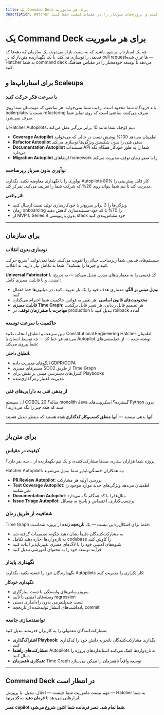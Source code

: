```yaml
---
title: یک Command Deck برای هر ماموریت
description: Hatcher استارتاپ‌ها را قادر می‌سازد سریع‌تر حرکت کنند، سازمان‌ها را با امنیت نوسازی کنند و پروژه‌های متن‌باز را در مقیاس کیفیت حفظ کنند.
---
```


# یک Command Deck برای هر ماموریت

چه یک استارتاپ پرشور باشید که به سمت بازار می‌دوید، یک سازمان که دهه‌ها کد قدیمی را نوسازی می‌کند، یا یک نگهدارنده متن‌باز که در pull requestها غرق شده — Hatcher به شما command deck می‌دهد تا توسعه خودمختار را در مقیاس هماهنگ کنید.

## برای استارتاپ‌ها و Scaleups

### **با سرعت فکر حرکت کنید**

باند فرودگاه شما محدود است. رقیب شما نمی‌خوابد. هر ساعتی که مهندسان شما روی boilerplate، تست یا refactoring صرف می‌کنند، ساعتی است که روی تمایز شما صرف نمی‌شود.

با Hatcher Autopilots، تیم کوچک شما مانند 10 برابر بزرگتر عمل می‌کند:

- **Coverage Autopilot** اطمینان می‌دهد 100% پوشش تست در حالی که می‌خوابید
- **Refactor Autopilot** بدهی فنی را بدون شکستن ویژگی‌ها نوسازی می‌کند
- **Documentation Autopilot** مستندات API شما را به طور خودکار همگام نگه می‌دارد
- **Migration Autopilot** ارتقاهای framework را با صفر زمان توقف مدیریت می‌کند

### **نوآوری بدون سربار زیرساخت**

نوآوری را با نگهداری معاوضه نکنید. بگذارید Autopilots 80% کار قابل پیش‌بینی را مدیریت کند تا تیم شما بتواند روی 20% که شرکت شما را تعریف می‌کند، تمرکز کند.

**اثر واقعی:**

- ویژگی‌ها را 3 برابر سریع‌تر با خودکارسازی تولید تست ارسال کنید
- زمان onboarding را 70% با کد خود-مستندسازی کاهش دهید
- از MVP تا Series B بدون بازنویسی stack خود مقیاس‌بندی کنید

---

## برای سازمان

### **نوسازی بدون انقلاب**

سیستم‌های قدیمی شما زیرساخت حیاتی را تقویت می‌کنند. شما نمی‌توانید "سریع حرکت کنید و چیزها را بشکنید". شما به تکامل نیاز دارید، نه انقلاب.

**Universal Fabricator** کد قدیمی را به معماری‌های مدرن تبدیل می‌کند — به تدریج، با امنیت، و با قابلیت ممیزی کامل:

- **تبدیل مبتنی بر الگو**: معماری هدف خود را یک بار تعریف کنید، در میلیون‌ها خط اعمال کنید
- **محدودیت‌های قانون اساسی**: هر تغییر به قوانین حاکمیت شما احترام می‌گذارد
- **قابلیت ممیزی Time Graph**: هر تصمیم قابل ردیابی، هر تغییر قابل برگشت
- **مهاجرت با صفر زمان توقف**: در production تبدیل کنید با rollback آماده

### **حاکمیت با سرعت توسعه**

بین سرعت و انطباق انتخاب نکنید. Constitutional Engineering Hatcher اطمینان می‌دهد هر خط کد — چه توسط انسان یا Autopilot نوشته شده — از خط‌مشی‌های شما پیروی می‌کند:

**انطباق داخلی:**

- الگوهای مدیریت داده GDPR/CCPA
- مسیرهای ممیزی SOC2 از طریق Time Graph
- کنترل‌های دسترسی مبتنی بر نقش برای Playbooks
- مدیریت اعتبار رمزگذاری‌شده

### **از بدهی فنی به دارایی‌های فنی**

آن سیستم COBOL 20 ساله؟ monolith Java گسترده؟ اسکریپت‌های Python بدون سند که همه چیز را نگه می‌دارند؟

آنها بدهی نیستند — آنها **منطق کسب‌وکار کدگذاری‌شده** هستند که منتظر تبدیل هستند.

---

## برای متن‌باز

### **کیفیت در مقیاس**

پروژه شما هزاران ستاره، صدها مشارکت‌کننده، و یک تیم نگهدارنده از... سه نفر دارد؟

Hatcher Autopilots به همکاران خستگی‌ناپذیر شما تبدیل می‌شوند:

- **PR Review Autopilot**: بررسی اولیه هر مشارکت
- **Test Coverage Autopilot**: اطمینان می‌دهد ویژگی‌های جدید موارد موجود را نمی‌شکنند
- **Documentation Autopilot**: مثال‌ها را با کد همگام نگه می‌دارد
- **Issue Triage Autopilot**: برچسب‌گذاری، اختصاص و پاسخ به مسائل

### **شفافیت از طریق زمان**

Time Graph فقط برای اشکال‌زدایی نیست — یک **تاریخچه زنده** از پروژه شماست:

- به مشارکت‌کنندگان دقیقاً نشان دهید چگونه تصمیمات گرفته شد
- به تازه‌واردها اجازه دهید تکامل codebase را کاوش کنند
- شیوه‌های امنیتی خود را با لاگ‌های ممیزی تغییرناپذیر اثبات کنید
- فرآیند توسعه خود را به محتوای آموزشی تبدیل کنید

### **نگهداری پایدار**

نگهدارندگان خود را خسته نکنید. بگذارید Autopilots کار تکراری را مدیریت کنند:

**نگهداری خودکار:**

- به‌روزرسانی‌های وابستگی با تست سازگاری
- وصله‌های امنیتی با تأیید regression
- تست چندپلتفرمی بدون راه‌اندازی دستی
- یادداشت‌های انتشار تولیدشده از تاریخچه commit

### **توانمندسازی جامعه**

مشارکت‌کنندگان معمولی را به کاربران قدرتمند تبدیل کنید:

- **اشتراک‌گذاری Playbook**: بگذارید مشارکت‌کنندگان باتجربه دانش خود را کدگذاری کنند
- **مشارکت‌های راهنما**: Autopilots به تازه‌واردها کمک می‌کنند استانداردهای پروژه را دنبال کنند
- **همکاری ناهمزمان**: Time Graph توسعه واقعاً ناهمزمان را ممکن می‌سازد

---

## Command Deck در انتظار است

مهم نیست ماموریت شما چیست — اخلال، تبدیل، یا پرورش — Hatcher به شما ابزارهایی می‌دهد تا **فرمان دهید** نه **کد بزنید**.

**عصر copilot شما تمام شد. عصر فرمانده شما اکنون شروع می‌شود.**

<PageCTA
  title="سبک فرماندهی خود را بیابید"
  subtitle="چه در حال اخلال، تبدیل یا پرورش باشید—Hatcher با شما سازگار می‌شود"
  buttonText="شروع فرماندهی"
  buttonLink="/fa/getting-started"
  buttonStyle="secondary"
  footer="از copilot به فرمانده. تکامل شما اینجا شروع می‌شود."
/>
